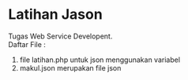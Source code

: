 # Latihan Jason
Tugas Web Service Developent.<br>
Daftar File :<br>
<ol>
<li>file latihan.php untuk json menggunakan variabel</li>
<li>makul.json merupakan file json</li>
</ol>

